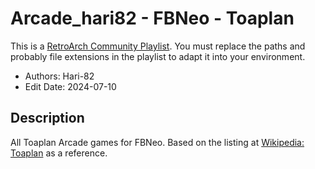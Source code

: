 # Arcade_hari82 - FBNeo - Toaplan

This is a [RetroArch Community
Playlist](https://github.com/thingsiplay/retroarch-community-playlists). You must
replace the paths and probably file extensions in the playlist to adapt it into
your environment.

- Authors: Hari-82
- Edit Date: 2024-07-10

## Description

All Toaplan Arcade games for FBNeo. Based on the listing at [Wikipedia:
Toaplan](https://en.wikipedia.org/wiki/Toaplan#Games) as a reference.
